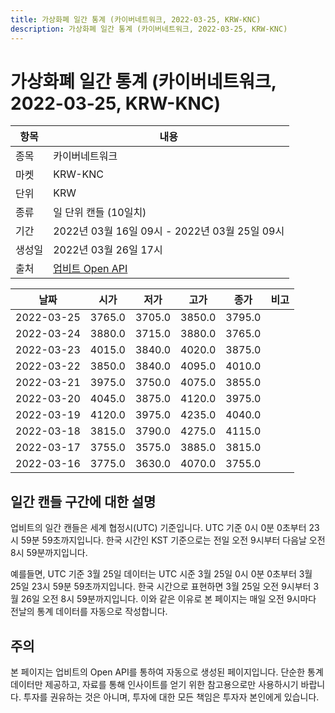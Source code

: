 ```yaml
---
title: 가상화폐 일간 통계 (카이버네트워크, 2022-03-25, KRW-KNC)
description: 가상화폐 일간 통계 (카이버네트워크, 2022-03-25, KRW-KNC)
---
```



가상화폐 일간 통계 (카이버네트워크, 2022-03-25, KRW-KNC)
===

|항목|내용|
|--|--|
|종목|카이버네트워크|
|마켓|KRW-KNC|
|단위|KRW|
|종류|일 단위 캔들 (10일치)|
|기간|2022년 03월 16일 09시 - 2022년 03월 25일 09시|
|생성일|2022년 03월 26일 17시|
|출처|[업비트 Open API](https://docs.upbit.com)|


|날짜|시가|저가|고가|종가|비고|
|--|--|--|--|--|--|
|2022-03-25|3765.0|3705.0|3850.0|3795.0|    |
|2022-03-24|3880.0|3715.0|3880.0|3765.0|    |
|2022-03-23|4015.0|3840.0|4020.0|3875.0|    |
|2022-03-22|3850.0|3840.0|4095.0|4010.0|    |
|2022-03-21|3975.0|3750.0|4075.0|3855.0|    |
|2022-03-20|4045.0|3875.0|4120.0|3975.0|    |
|2022-03-19|4120.0|3975.0|4235.0|4040.0|    |
|2022-03-18|3815.0|3790.0|4275.0|4115.0|    |
|2022-03-17|3755.0|3575.0|3885.0|3815.0|    |
|2022-03-16|3775.0|3630.0|4070.0|3755.0|    |


일간 캔들 구간에 대한 설명
---


업비트의 일간 캔들은 세계 협정시(UTC) 기준입니다. 
UTC 기준 0시 0분 0초부터 23시 59분 59초까지입니다. 
한국 시간인 KST 기준으로는 전일 오전 9시부터 다음날 오전 8시 59분까지입니다. 


예를들면, UTC 기준 3월 25일 데이터는 UTC 시준 3월 25일 0시 0분 0초부터 3월 25일 23시 59분 59초까지입니다. 
한국 시간으로 표현하면 3월 25일 오전 9시부터 3월 26일 오전 8시 59분까지입니다. 
이와 같은 이유로 본 페이지는 매일 오전 9시마다 전날의 통계 데이터를 자동으로 작성합니다. 


주의
---


본 페이지는 업비트의 Open API를 통하여 자동으로 생성된 페이지입니다. 
단순한 통계 데이터만 제공하고, 자료를 통해 인사이트를 얻기 위한 참고용으로만 사용하시기 바랍니다. 
투자를 권유하는 것은 아니며, 투자에 대한 모든 책임은 투자자 본인에게 있습니다. 
